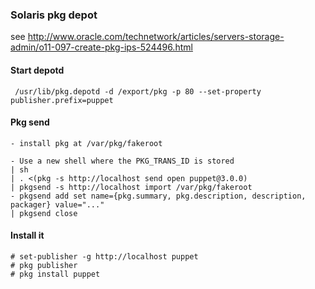 ### Solaris pkg depot

see http://www.oracle.com/technetwork/articles/servers-storage-admin/o11-097-create-pkg-ips-524496.html

#### Start depotd

     /usr/lib/pkg.depotd -d /export/pkg -p 80 --set-property publisher.prefix=puppet


#### Pkg send

    - install pkg at /var/pkg/fakeroot

    - Use a new shell where the PKG_TRANS_ID is stored
    | sh
    | . <(pkg -s http://localhost send open puppet@3.0.0)
    | pkgsend -s http://localhost import /var/pkg/fakeroot
    - pkgsend add set name={pkg.summary, pkg.description, description, packager} value="..."
    | pkgsend close

#### Install it

    # set-publisher -g http://localhost puppet
    # pkg publisher
    # pkg install puppet


